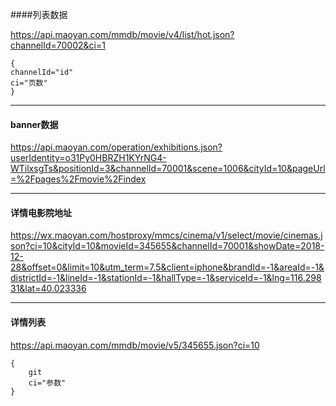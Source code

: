 ####列表数据

https://api.maoyan.com/mmdb/movie/v4/list/hot.json?channelId=70002&ci=1
```
{
channelId="id"
ci="页数"
}
```
---
#### banner数据
https://api.maoyan.com/operation/exhibitions.json?userIdentity=o31Py0HBRZH1KYrNG4-WTilxsgTs&positionId=3&channelId=70001&scene=1006&cityId=10&pageUrl=%2Fpages%2Fmovie%2Findex

---
#### 详情电影院地址
https://wx.maoyan.com/hostproxy/mmcs/cinema/v1/select/movie/cinemas.json?ci=10&cityId=10&movieId=345655&channelId=70001&showDate=2018-12-28&offset=0&limit=10&utm_term=7.5&client=iphone&brandId=-1&areaId=-1&districtId=-1&lineId=-1&stationId=-1&hallType=-1&serviceId=-1&lng=116.29831&lat=40.023336

---
#### 详情列表

https://api.maoyan.com/mmdb/movie/v5/345655.json?ci=10
```
{
    git
    ci="参数"
}
```



